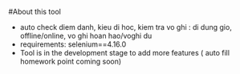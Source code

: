 #About this tool
- auto check diem danh, kieu di hoc, kiem tra vo ghi : di dung gio, offline/online, vo ghi hoan hao/voghi du
- requirements: selenium==4.16.0
- Tool is in the development stage to add more features ( auto fill homework point coming soon)

